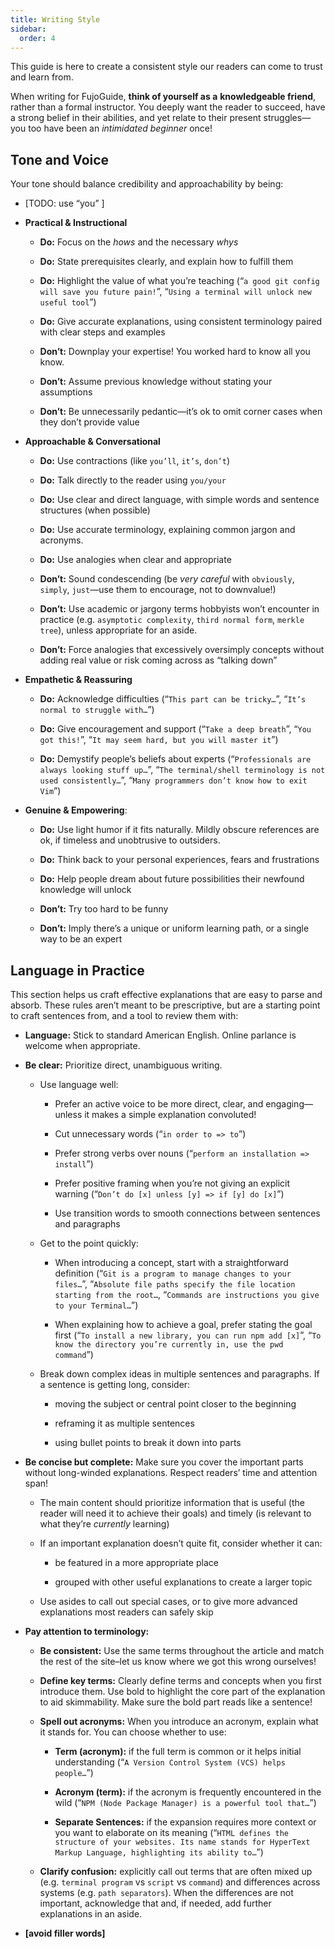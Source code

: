 ```yaml
---
title: Writing Style
sidebar:
  order: 4
---
```


This guide is here to create a consistent style our readers can come to trust and learn from.

When writing for FujoGuide, **think of yourself as a** **knowledgeable friend**, rather than a formal instructor. You deeply want the reader to succeed, have a strong belief in their abilities, and yet relate to their present struggles—you too have been an _intimidated beginner_ once\!

## Tone and Voice

Your tone should balance credibility and approachability by being:

- \[TODO: use “you” \]

- **Practical & Instructional**

  - **Do:** Focus on the _hows_ and the necessary _whys_

  - **Do:** State prerequisites clearly, and explain how to fulfill them

  - **Do:** Highlight the value of what you’re teaching (“`a good git config will save you future pain!`”, “`Using a terminal will unlock new useful tool`”)

  - **Do:** Give accurate explanations, using consistent terminology paired with clear steps and examples

  - **Don’t:** Downplay your expertise\! You worked hard to know all you know.

  - **Don’t:** Assume previous knowledge without stating your assumptions

  - **Don’t:** Be unnecessarily pedantic—it’s ok to omit corner cases when they don’t provide value

- **Approachable & Conversational**

  - **Do:** Use contractions (like `you’ll`, `it’s`, `don’t`)

  - **Do:** Talk directly to the reader using `you/your`

  - **Do:** Use clear and direct language, with simple words and sentence structures (when possible)

  - **Do:** Use accurate terminology, explaining common jargon and acronyms.

  - **Do:** Use analogies when clear and appropriate

  - **Don’t:** Sound condescending (be _very careful_ with `obviously`, `simply`, `just`—use them to encourage, not to downvalue\!)

  - **Don’t:** Use academic or jargony terms hobbyists won’t encounter in practice (e.g. `asymptotic complexity`, `third normal form`, `merkle tree`), unless appropriate for an aside.

  - **Don’t:** Force analogies that excessively oversimply concepts without adding real value or risk coming across as “talking down”

- **Empathetic & Reassuring**

  - **Do:** Acknowledge difficulties (“`This part can be tricky…`”, “`It’s normal to struggle with…`”)

  - **Do:** Give encouragement and support (“`Take a deep breath`”, “`You got this!`”, “`It may seem hard, but you will master it`”)

  - **Do:** Demystify people’s beliefs about experts (“`Professionals are always looking stuff up…`”, “`The terminal/shell terminology is not used consistently…`”, “`Many programmers don’t know how to exit Vim`”)

- **Genuine & Empowering**:

  - **Do:** Use light humor if it fits naturally. Mildly obscure references are ok, if timeless and unobtrusive to outsiders.

  - **Do:** Think back to your personal experiences, fears and frustrations

  - **Do:** Help people dream about future possibilities their newfound knowledge will unlock

  - **Don’t:** Try too hard to be funny

  - **Don’t:** Imply there’s a unique or uniform learning path, or a single way to be an expert

## Language in Practice

This section helps us craft effective explanations that are easy to parse and absorb. These rules aren’t meant to be prescriptive, but are a starting point to craft sentences from, and a tool to review them with:

- **Language:** Stick to standard American English. Online parlance is welcome when appropriate.

- **Be clear:** Prioritize direct, unambiguous writing.

  - Use language well:

    - Prefer an active voice to be more direct, clear, and engaging—unless it makes a simple explanation convoluted\!

    - Cut unnecessary words (“`in order to => to`”)

    - Prefer strong verbs over nouns (“`perform an installation => install`”)

    - Prefer positive framing when you’re not giving an explicit warning (“`Don’t do [x] unless [y] => if [y] do [x]`”)

    - Use transition words to smooth connections between sentences and paragraphs

  - Get to the point quickly:

    - When introducing a concept, start with a straightforward definition (“`Git is a program to manage changes to your files…`”, “`Absolute file paths specify the file location starting from the root…`, “`Commands are instructions you give to your Terminal…`”)

    - When explaining how to achieve a goal, prefer stating the goal first (“`To install a new library, you can run npm add [x]`”, “`To know the directory you’re currently in, use the pwd command`”)

  - Break down complex ideas in multiple sentences and paragraphs. If a sentence is getting long, consider:

    - moving the subject or central point closer to the beginning

    - reframing it as multiple sentences

    - using bullet points to break it down into parts

- **Be concise but complete:** Make sure you cover the important parts without long-winded explanations. Respect readers’ time and attention span\!

  - The main content should prioritize information that is useful (the reader will need it to achieve their goals) and timely (is relevant to what they’re _currently_ learning)

  - If an important explanation doesn’t quite fit, consider whether it can:

    - be featured in a more appropriate place

    - grouped with other useful explanations to create a larger topic

  - Use asides to call out special cases, or to give more advanced explanations most readers can safely skip

- **Pay attention to terminology:**

  - **Be consistent:** Use the same terms throughout the article and match the rest of the site–let us know where we got this wrong ourselves\!

  - **Define key terms:** Clearly define terms and concepts when you first introduce them. Use bold to highlight the core part of the explanation to aid skimmability. Make sure the bold part reads like a sentence\!

  - **Spell out acronyms:** When you introduce an acronym, explain what it stands for. You can choose whether to use:

    - **Term (acronym):** if the full term is common or it helps initial understanding (“`A Version Control System (VCS) helps people…`”)

    - **Acronym (term):** if the acronym is frequently encountered in the wild (“`NPM (Node Package Manager) is a powerful tool that…`”)

    - **Separate Sentences:** if the expansion requires more context or you want to elaborate on its meaning (“`HTML defines the structure of your websites. Its name stands for HyperText Markup Language, highlighting its ability to…`”)

  - **Clarify confusion:** explicitly call out terms that are often mixed up (e.g. `terminal program` vs `script` vs `command`) and differences across systems (e.g. `path separators`). When the differences are not important, acknowledge that and, if needed, add further explanations in an aside.

- **\[avoid filler words\]**
